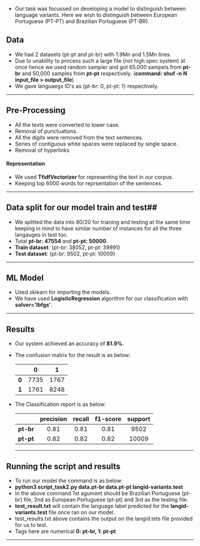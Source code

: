 - Our task was focussed on developing a model to distinguish between language variants. Here we wish to distinguish between European Portuguese (PT-PT) and Brazilian Portuguese (PT-BR).

## Data ##
- We had 2 datasets (pt-pt and pt-br) with 1.9Mn and 1.5Mn lines.
- Due to unability to process such a large file (not high spec system) at once hence we used random sampler and got 65,000 sampels from **pt-br** and 50,000 samples from **pt-pt** respectively. (**command: shuf -n N input_file > output_file**)
- We gave languaegs ID's as {pt-br: 0, pt-pt: 1} respectively.

----------------------------------------------------------------------

## Pre-Processing ##
- All the texts were converted to lower case.
- Removal of punctuations.
- All the digits were removed from the text sentences.
- Series of contiguous white spaces were replaced by single space.
- Removal of hyperlinks

#### Representation ####
- We used **TfidfVectorizer** for representing the text in our corpus.
- Keeping top 6000 words for reprsentation of the sentences.
-----------------------------------------------------------------------

## Data split for our model train and test##
- We splitted the data into 80/20 for trianing and testing at the same time keeping in mind to have similar number of instances for all the three langauges in test too.
- Total **pt-br: 47554** and **pt-pt: 50000**.
- **Train dataset**: {pt-br: 38052, pt-pt: 39991}
- **Test dataset**: {pt-br: 9502, pt-pt: 10009}

-----------------------------------------------------------------------

## ML Model ##
- Used sklearn for importing the models.
- We have used **LogisticRegression** algorithm for our classification with **solver='lbfgs'**.

------------------------------------------------------------------------

## Results ##

- Our system achieved an accuracy of **81.9%**.
- The confusion matrix for the result is as below:

    |     |  0  |  1  |
    |-----|--------|:------:|
    |  **0**  | 7735    |  1767   |
    |  **1**  |  1761   |   8248  |
    


- The Classification report is as below:

    |      | precision | recall | f1-score | support |
    | ---- |:---------:|:------:|:--------:|:-------:|
    |  **pt-br**  |     0.81  |    0.81|      0.81|      9502|
    |  **pt-pt**  |     0.82  |    0.82|      0.82|      10009|
    
   
   ------------------------------------------------------------------- 
    
## Running the script and results ##

- To run our model the command is as below:
- **python3 script_task2.py data.pt-br data.pt-pt langid-variants.test**
- In the above command 1st agument should be Brazilian Portuguese (pt-br) file, 2nd as European Portuguese (pt-pt) and 3rd as the testing file.
- **test_result.txt** will contain the language label predicted for the **langid-variants.test** file once ran on our model.
- test_results.txt above contains the output on the langid.tets file provided for us to test.
- Tags here are numerical **0: pt-br, 1: pt-pt**
---------------------------------------------------------------------
